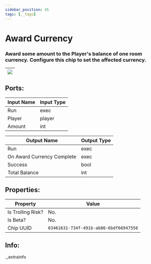```yaml
---
sidebar_position: 45
tags: [._tags]
---
```


# Award Currency


### Award some amount to the Player's balance of one room currency. Configure this chip to set the affected currency.

| ![](https://images-ext-2.discordapp.net/external/MPmIaQzlEPmgGWlgi-WxBBXt0Bjv_zWPkg1y1f_sy3s/https/www.recroomcircuits.com/image/circuit/absolute-value?width=206&height=108) |
|-----|

## Ports:

| Input Name | Input Type |
|-----------|-----------|
| Run | exec |
| Player | player |
| Amount | int |

| Output Name | Output Type |
|-----------|-----------|
| Run | exec |
| On Award Currency Complete | exec |
| Success | bool |
| Total Balance | int |

## Properties:

| Property  | Value |
|-------------------|-----------|
| Is Trolling Risk? | No. |
| Is Beta? | No. |
| Chip UUID | `03461631-734f-491b-ab86-6bdf66947556` |

## Info:
._extrainfo